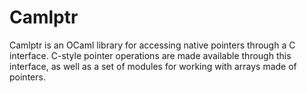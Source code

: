 # Camlptr

Camlptr is an OCaml library for accessing native pointers through a C interface. C-style pointer 
operations are made available through this interface, as well as a set of modules for working with 
arrays made of pointers.
